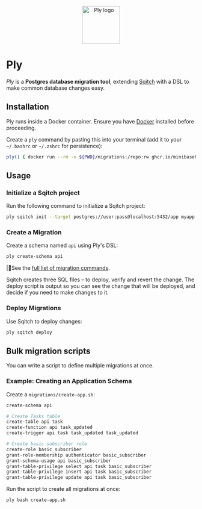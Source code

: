 <p align="center">
  <img alt="Ply logo" height="100" src="https://github.com/minibasehq/ply/blob/main/.images/logo.png?raw=true" />
</p>

# Ply

_Ply_ is a **Postgres database migration tool**, extending
[Sqitch](https://sqitch.org/) with a DSL to make common database changes easy.

## Installation

Ply runs inside a Docker container. Ensure you have
[Docker](https://docs.docker.com/get-docker/) installed before proceeding.

Create a `ply` command by pasting this into your terminal (add it to your
`~/.bashrc` or `~/.zshrc` for persistence):

```sh
ply() { docker run --rm -v ${PWD}/migrations:/repo:rw ghcr.io/minibasehq/ply" bash -c "$*" }
```

## Usage

### Initialize a Sqitch project

Run the following command to initialize a Sqitch project:

```sh
ply sqitch init --target postgres://user:pass@localhost:5432/app myapp
```

### Create a Migration

Create a schema named `api` using Ply's DSL:

```sh
ply create-schema api
```

|📖See the [full list of migration commands](wiki).

Sqitch creates three SQL files – to deploy, verify and revert the change. The
deploy script is output so you can see the change that will be deployed, and
decide if you need to make changes to it.

### Deploy Migrations

Use Sqitch to deploy changes:

```sh
ply sqitch deploy
```

## Bulk migration scripts

You can write a script to define multiple migrations at once.

### Example: Creating an Application Schema

Create a `migrations/create-app.sh`:

```sh
create-schema api

# Create Tasks table
create-table api task
create-function api task_updated
create-trigger api task task_updated task_updated

# Create basic subscriber role
create-role basic_subscriber
grant-role-membership authenticator basic_subscriber
grant-schema-usage api basic_subscriber
grant-table-privilege select api task basic_subscriber
grant-table-privilege insert api task basic_subscriber
grant-table-privilege update api task basic_subscriber
```

Run the script to create all migrations at once:

```sh
ply bash create-app.sh
```
